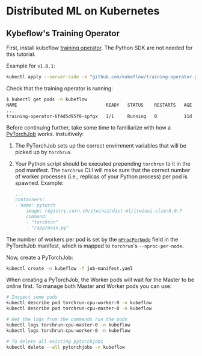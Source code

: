 # Distributed ML on Kubernetes

## Kybeflow's Training Operator

First, install kubeflow [training operator](https://www.kubeflow.org/docs/components/training/installation/).
The Python SDK are not needed for this tutorial.

Example for `v1.8.1`:

```bash
kubectl apply --server-side -k "github.com/kubeflow/training-operator.git/manifests/overlays/standalone?ref=v1.8.1"
```

Check that the training operator is running:

```bash
$ kubectl get pods -n kubeflow
NAME                                 READY   STATUS    RESTARTS   AGE
...
training-operator-6f4d5d95f8-spfgx   1/1     Running   0          11d
```

Before continuing further, take some time to familiarize with how a
[PyTorchJob](https://www.kubeflow.org/docs/components/training/reference/distributed-training/#distributed-training-for-pytorch)
works. Instuitively:

1. The PyTorchJob sets up the correct envirnment variables that will be picked up by `torchrun`.
1. Your Python script should be executed prepending `torchrun` to it in the pod manifest.
The `torchrun` CLI will make sure that the correct number of worker processes (i.e., replicas of your Python process)
per pod is spawned. Example:

    ```yaml
    ...
    containers:
    - name: pytorch
        image: registry.cern.ch/itwinai/dist-ml/itwinai-slim:0.0.7
        command:
        - "torchrun"
        - "/app/main.py"
    ```

The number of workers per pod is set by the
[`nProcPerNode`](https://github.com/kubeflow/training-operator/blob/69094e16309382d929606f8c5ce9a9d8c00308b1/pkg/apis/kubeflow.org/v1/pytorch_types.go#L95)
field in the PyTorchJob manifest, which is mapped to `torchrun`'s `--nproc-per-node`.

Now, create a PyTorchJob:

```bash
kubectl create -n kubeflow -f job-manifest.yaml
```

When creating a PyTorchJob, the Worker pods will wait for the Master to be online
first. To manage both Master and Worker pods you can use:

```bash
# Inspect some pods
kubectl describe pod torchrun-cpu-worker-0 -n kubeflow
kubectl describe pod torchrun-cpu-master-0 -n kubeflow

# Get the logs from the commands run the pods
kubectl logs torchrun-cpu-master-0 -n kubeflow
kubectl logs torchrun-cpu-worker-0 -n kubeflow

# To delete all existing pytorchjobs
kubectl delete --all pytorchjobs -n kubeflow
```
